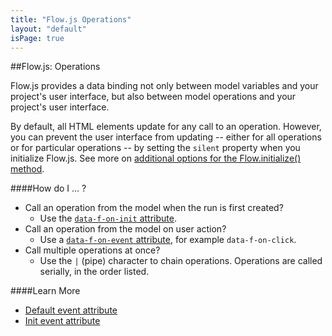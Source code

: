 ```yaml
---
title: "Flow.js Operations"
layout: "default"
isPage: true
---
```


##Flow.js: Operations


Flow.js provides a data binding not only between model variables and your project's user interface, but also between model operations and your project's user interface. 

By default, all HTML elements update for any call to an operation. However, you can prevent the user interface from updating -- either for all operations or for particular operations -- by setting the `silent` property when you initialize Flow.js. See more on [additional options for the Flow.initialize() method](../generated/flow-js/).


####How do I ... ?

* Call an operation from the model when the run is first created? 
	* Use the [`data-f-on-init` attribute](../generated/dom/attributes/events/init-event-attr/).
* Call an operation from the model on user action? 
	* Use a [`data-f-on-event` attribute](../generated/dom/attributes/events/init-event-attr/), for example `data-f-on-click`. 
* Call multiple operations at once? 
	* Use the `|` (pipe) character to chain operations. Operations are called serially, in the order listed.


####Learn More

* [Default event attribute](../generated/dom/attributes/events/default-event-attr/)
* [Init event attribute](../generated/dom/attributes/events/init-event-attr/)

